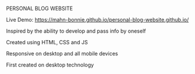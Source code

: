PERSONAL BLOG WEBSITE

Live Demo: https://mahn-bonnie.github.io/personal-blog-website.github.io/

Inspired by the ability to develop and pass info by oneself

Created using HTML, CSS and JS 

Responsive on desktop and all mobile devices 

First created on desktop technology 
